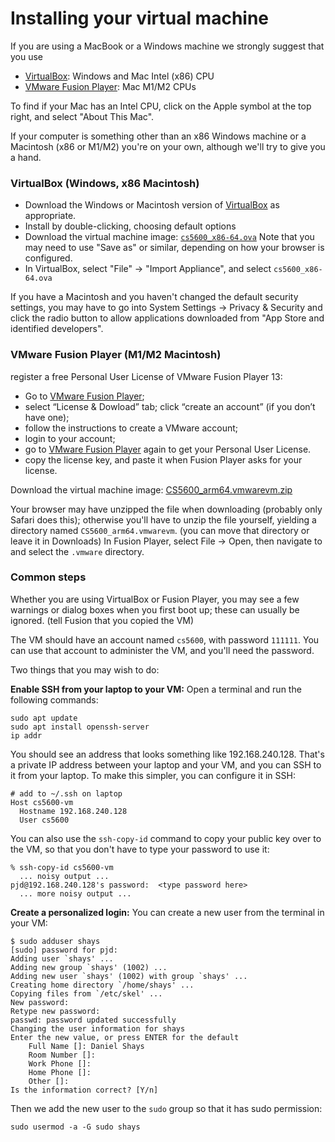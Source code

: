 # Installing your virtual machine

If you are using a MacBook or a Windows machine we strongly suggest that you use
- [VirtualBox](https://www.virtualbox.org/): Windows and Mac Intel (x86) CPU
- [VMware Fusion Player](https://customerconnect.vmware.com/evalcenter?p=fusion-player-personal-13): Mac M1/M2 CPUs

To find if your Mac has an Intel CPU, click on the Apple symbol at the top right, and select "About This Mac".

If your computer is something other than an x86 Windows machine or a Macintosh (x86 or M1/M2) you're on your own, although we'll try to give you a hand.

### VirtualBox (Windows, x86 Macintosh)

- Download the Windows or Macintosh version of [VirtualBox](https://www.virtualbox.org/) as appropriate.
- Install by double-clicking, choosing default options
- Download the virtual machine image: [`cs5600_x86-64.ova`](https://www.khoury.northeastern.edu/~pjd/cs5600_x86-64.ova)
    Note that you may need to use "Save as" or similar, depending on how your browser is configured.
- In VirtualBox, select "File" -> "Import Appliance", and select `cs5600_x86-64.ova`

If you have a Macintosh and you haven't changed the default security settings, you may have to go into System Settings -> Privacy & Security and click the radio button to allow applications downloaded from "App Store and identified developers".

### VMware Fusion Player (M1/M2 Macintosh)

register a free Personal User License of VMware Fusion Player 13:
- Go to [VMware Fusion Player](https://customerconnect.vmware.com/evalcenter?p=fusion-player-personal-13);
- select “License & Dowload” tab; click “create an account” (if you don’t have one);
- follow the instructions to create a VMware account;
- login to your account;
- go to [VMware Fusion Player](https://customerconnect.vmware.com/evalcenter?p=fusion-player-personal-13) again to get your Personal User License.
- copy the license key, and paste it when Fusion Player asks for your license.

Download the virtual machine image: [CS5600_arm64.vmwarevm.zip](https://www.khoury.northeastern.edu/~pjd/CS5600_arm64.vmwarevm.zip)

Your browser may have unzipped the file when downloading (probably only Safari does this); otherwise you'll have to unzip the file yourself, yielding a directory named `CS5600_arm64.vmwarevm`.
(you can move that directory or leave it in Downloads)
In Fusion Player, select File -> Open, then navigate to and select the `.vmware` directory.

### Common steps

Whether you are using VirtualBox or Fusion Player, you may see a few warnings or dialog boxes when you first boot up; these can usually be ignored. (tell Fusion that you copied the VM)

The VM should have an account named `cs5600`, with password `111111`.
You can use that account to administer the VM, and you'll need the password.

Two things that you may wish to do:

**Enable SSH from your laptop to your VM:**
Open a terminal and run the following commands:
```
sudo apt update
sudo apt install openssh-server
ip addr
```
You should see an address that looks something like 192.168.240.128.
That's a private IP address between your laptop and your VM, and you can SSH to it from your laptop.
To make this simpler, you can configure it in SSH:
```
# add to ~/.ssh on laptop
Host cs5600-vm
  Hostname 192.168.240.128
  User cs5600
```
You can also use the `ssh-copy-id` command to copy your public key over to the VM, so that you don't have to type your password to use it:
```
% ssh-copy-id cs5600-vm
  ... noisy output ...
pjd@192.168.240.128's password:  <type password here>
  ... more noisy output ...
```

**Create a personalized login:**
You can create a new user from the terminal in your VM:
```
$ sudo adduser shays
[sudo] password for pjd: 
Adding user `shays' ...
Adding new group `shays' (1002) ...
Adding new user `shays' (1002) with group `shays' ...
Creating home directory `/home/shays' ...
Copying files from `/etc/skel' ...
New password: 
Retype new password: 
passwd: password updated successfully
Changing the user information for shays
Enter the new value, or press ENTER for the default
	Full Name []: Daniel Shays
	Room Number []: 
	Work Phone []: 
	Home Phone []: 
	Other []: 
Is the information correct? [Y/n] 
```
Then we add the new user to the `sudo` group so that it has sudo permission:
```
sudo usermod -a -G sudo shays
```
